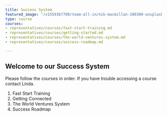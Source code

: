 ```yaml
---
title: Success System
featured_image: "/v1559367790/team-all-in/nik-macmillan-280300-unsplash.jpg"
type: course
courses:
- representatives/courses/fast-start-training.md
- representatives/courses/getting-started.md
- representatives/courses/the-world-ventures-system.md
- representatives/courses/success-roadmap.md

---
```

## Welcome to our Success System

Please follow the courses in order. If you have trouble accessing a course contact Linda.

1. Fast Start Training
2. Getting Connected
3. The World Ventures System
4. Success Roadmap